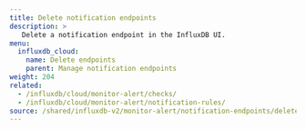 ```yaml
---
title: Delete notification endpoints
description: >
   Delete a notification endpoint in the InfluxDB UI.
menu:
  influxdb_cloud:
    name: Delete endpoints
    parent: Manage notification endpoints
weight: 204
related:
  - /influxdb/cloud/monitor-alert/checks/
  - /influxdb/cloud/monitor-alert/notification-rules/
source: /shared/influxdb-v2/monitor-alert/notification-endpoints/delete.md
---
```


<!-- The content of this file is at 
// SOURCE content/shared/influxdb-v2/monitor-alert/notification-endpoints/delete.md-->
